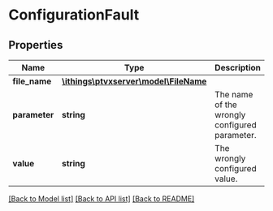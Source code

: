 # ConfigurationFault

## Properties
Name | Type | Description | Notes
------------ | ------------- | ------------- | -------------
**file_name** | [**\ithings\ptvxserver\model\FileName**](FileName.md) |  | [optional] 
**parameter** | **string** | The name of the wrongly configured parameter. | [optional] 
**value** | **string** | The wrongly configured value. | [optional] 

[[Back to Model list]](../../README.md#documentation-for-models) [[Back to API list]](../../README.md#documentation-for-api-endpoints) [[Back to README]](../../README.md)

